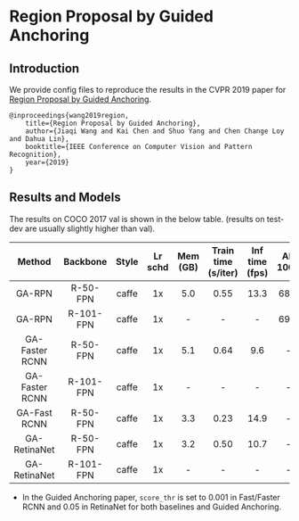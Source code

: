 # Region Proposal by Guided Anchoring

## Introduction

We provide config files to reproduce the results in the CVPR 2019 paper for [Region Proposal by Guided Anchoring](https://arxiv.org/abs/1901.03278).

```
@inproceedings{wang2019region,
    title={Region Proposal by Guided Anchoring},
    author={Jiaqi Wang and Kai Chen and Shuo Yang and Chen Change Loy and Dahua Lin},
    booktitle={IEEE Conference on Computer Vision and Pattern Recognition},
    year={2019}
}
```

## Results and Models

The results on COCO 2017 val is shown in the below table. (results on test-dev are usually slightly higher than val).

|     Method     | Backbone  | Style | Lr schd | Mem (GB) | Train time (s/iter) | Inf time (fps) | AR 1000 | box AP |                                                                      Download                                                                       |
| :------------: | :-------: | :---: | :-----: | :------: | :-----------------: | :------------: | :-----: | :----: | :-------------------------------------------------------------------------------------------------------------------------------------------------: |
|     GA-RPN     | R-50-FPN  | caffe |   1x    |   5.0    |        0.55         |      13.3      |  68.5   |   -    |    [model](https://s3.ap-northeast-2.amazonaws.com/open-mmlab/mmdetection/models/guided_anchoring/ga_rpn_r50_caffe_fpn_1x_20190513-95e91886.pth)    |
|     GA-RPN     | R-101-FPN | caffe |   1x    |    -     |          -          |       -        |  69.6   |   -    |                                                                          -                                                                          |
| GA-Faster RCNN | R-50-FPN  | caffe |   1x    |   5.1    |        0.64         |      9.6       |    -    |  39.9  |  [model](https://s3.ap-northeast-2.amazonaws.com/open-mmlab/mmdetection/models/guided_anchoring/ga_faster_r50_caffe_fpn_1x_20190513-a52b31fa.pth)   |
| GA-Faster RCNN | R-101-FPN | caffe |   1x    |    -     |          -          |       -        |    -    |  41.5  |                                                                          -                                                                          |
|  GA-Fast RCNN  | R-50-FPN  | caffe |   1x    |   3.3    |        0.23         |      14.9      |    -    |  39.5  |   [model](https://s3.ap-northeast-2.amazonaws.com/open-mmlab/mmdetection/models/guided_anchoring/ga_fast_r50_caffe_fpn_1x_20190513-c5af9f8b.pth)    |
|  GA-RetinaNet  | R-50-FPN  | caffe |   1x    |   3.2    |        0.50         |      10.7      |    -    |  37.0  | [model](https://s3.ap-northeast-2.amazonaws.com/open-mmlab/mmdetection/models/guided_anchoring/ga_retinanet_r50_caffe_fpn_1x_20190513-29905101.pth) |
|  GA-RetinaNet  | R-101-FPN | caffe |   1x    |    -     |          -          |       -        |    -    |  38.9  |                                                                          -                                                                          |


- In the Guided Anchoring paper, `score_thr` is set to 0.001 in Fast/Faster RCNN and 0.05 in RetinaNet for both baselines and Guided Anchoring.